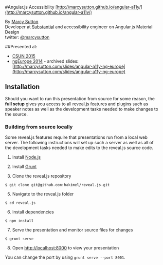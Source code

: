 #Angular.js Accessibility
[http://marcysutton.github.io/angular-a11y/](http://marcysutton.github.io/angular-a11y/)

By [Marcy Sutton](http://marcysutton.com)<br>
Developer at [Substantial](http://substantial.com) and accessibility engineer on Angular.js Material Design<br>
twitter: [@marcysutton](http://twitter.com/marcysutton)

##Presented at:
* [CSUN 2015](http://www.csun.edu/cod/conference/2015/sessions/index.php/public/presentations/view/172)
* [ngEurope 2014](https://www.youtube.com/watch?v=dmYDggEgU-s) - archived slides: [http://marcysutton.com/slides/angular-a11y-ng-europe](http://marcysutton.com/slides/angular-a11y-ng-europe)

## Installation

Should you want to run this presentation from source for some reason, the **full setup** gives you access to all reveal.js features and plugins such as speaker notes as well as the development tasks needed to make changes to the source.

### Building from source locally
Some reveal.js features require that presentations run from a local web server. The following instructions will set up such a server as well as all of the development tasks needed to make edits to the reveal.js source code.

1. Install [Node.js](http://nodejs.org/)

2. Install [Grunt](http://gruntjs.com/getting-started#installing-the-cli)

4. Clone the reveal.js repository
```
$ git clone git@github.com:hakimel/reveal.js.git
```

5. Navigate to the reveal.js folder
```
$ cd reveal.js
```

6. Install dependencies
```
$ npm install
```

7. Serve the presentation and monitor source files for changes
```
$ grunt serve
```

8. Open <http://localhost:8000> to view your presentation

You can change the port by using `grunt serve --port 8001`.
